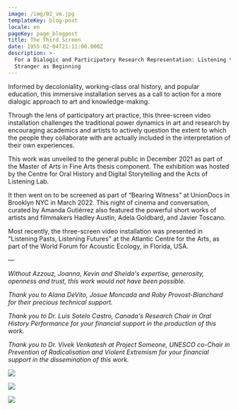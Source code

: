 ```yaml
---
image: /img/02_vm.jpg
templateKey: blog-post
locale: en
pageKey: page_blogpost
title: The Third Screen
date: 1955-02-04T21:11:00.000Z
description: >-
  For a Dialogic and Participatory Research Representation: Listening to a
  Stranger as Beginning
---
```

Informed by decoloniality, working-class oral history, and popular education, this immersive installation serves as a call to action for a more dialogic approach to art and knowledge-making.

Through the lens of participatory art practice, this three-screen video installation challenges the traditional power dynamics in art and research by encouraging academics and artists to actively question the extent to which the people they collaborate with are actually included in the interpretation of their own experiences. 

This work was unveiled to the general public in December 2021 as part of the Master of Arts in Fine Arts thesis component. The exhibition was hosted by the Centre for Oral History and Digital Storytelling and the Acts of Listening Lab.

It then went on to be screened as part of “Bearing Witness” at UnionDocs in Brooklyn NYC in March 2022. This night of cinema and conversation, curated by Amanda Gutiérrez also featured the powerful short works of artists and filmmakers Hadley Austin, Adela Goldbard, and Javier Toscano.

Most recently, the three-screen video installation was presented in "Listening Pasts, Listening Futures" at the Atlantic Centre for the Arts, as part of the World Forum for Acoustic Ecology, in Florida, USA.

_—_

_Without Azzouz, Joanna, Kevin and Sheida's expertise, generosity, openness and trust, this work would not have been possible._

_Thank you to Alana DeVito, Josue Moncada and Roby Provost-Blanchard for their precious technical support._

_Thank you to Dr. Luis Sotelo Castro, Canada's Research Chair in Oral History Performance for your financial support in the production of this work._ 

_Thank you to Dr. Vivek Venkatesh at Project Someone, UNESCO co-Chair in Prevention of Radicalisation and Violent Extremism for your financial support in the dissemination of this work._ 

![](/img/screen-shot-2022-01-25-at-12.12.38-pm.jpeg)

![](/img/screen-shot-2021-11-08-at-5.56.40-pm.jpeg)

![](/img/person_in_common_veronica_mockler_event_green_in.jpeg)
